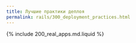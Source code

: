 ```yaml
---
title: Лучшие практики деплоя
permalink: rails/300_deployment_practices.html
---
```


{% include 200_real_apps.md.liquid %}
